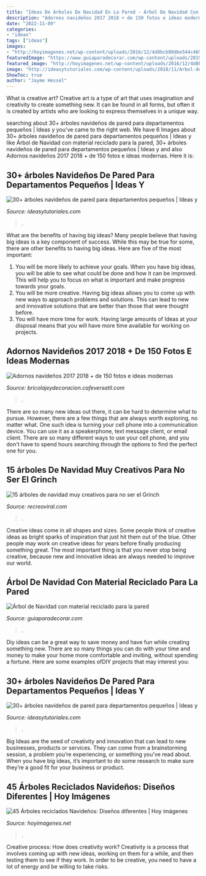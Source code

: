 ```yaml
---
title: "Ideas De Arboles De Navidad En La Pared - Árbol De Navidad Con Material Reciclado Para La Pared"
description: "Adornos navideños 2017 2018 + de 150 fotos e ideas modernas"
date: "2022-11-09"
categories:
- "ideas"
tags: ["ideas"]
images:
- "http://hoyimagenes.net/wp-content/uploads/2016/12/4d8bcb08dbe544c4695006ed87e2a8b0.jpg"
featuredImage: "https://www.guiaparadecorar.com/wp-content/uploads/2019/12/Escalera-1.jpg"
featured_image: "http://hoyimagenes.net/wp-content/uploads/2016/12/4d8bcb08dbe544c4695006ed87e2a8b0.jpg"
image: "http://ideasytutoriales.com/wp-content/uploads/2018/11/Arbol-de-Navidad-para-Pared-31.jpg"
ShowToc: true
author: "Jayme Hessel"
---
```



What is creative art?
Creative art is a type of art that uses imagination and creativity to create something new. It can be found in all forms, but often it is created by artists who are looking to express themselves in a unique way.

	

		
searching about 30+ árboles navideños de pared para departamentos pequeños | Ideas y you've came to the right web. We have 6 Images about 30+ árboles navideños de pared para departamentos pequeños | Ideas y like Árbol de Navidad con material reciclado para la pared, 30+ árboles navideños de pared para departamentos pequeños | Ideas y and also Adornos navideños 2017 2018 + de 150 fotos e ideas modernas. Here it is:
		
    
## 30+ árboles Navideños De Pared Para Departamentos Pequeños | Ideas Y

<img loading=lazy src="https://ideasytutoriales.com/wp-content/uploads/2018/11/Arbol-de-Navidad-para-Pared-10.jpg" onerror="this.onerror=null;this.src='https://tse3.mm.bing.net/th?id=OIP.21kRc5hS_8ki4ZiuEHpFwwHaNK&amp;pid=15.1';" alt="30+ árboles navideños de pared para departamentos pequeños | Ideas y">

_Source: ideasytutoriales.com_

>. 

	

What are the benefits of having big ideas?
Many people believe that having big ideas is a key component of success. While this may be true for some, there are other benefits to having big ideas. Here are five of the most important: 
1. You will be more likely to achieve your goals. When you have big ideas, you will be able to see what could be done and how it can be improved. This will help you to focus on what is important and make progress towards your goals. 
2. You will be more creative. Having big ideas allows you to come up with new ways to approach problems and solutions. This can lead to new and innovative solutions that are better than those that were thought before. 
3. You will have more time for work. Having large amounts of Ideas at your disposal means that you will have more time available for working on projects.

    
## Adornos Navideños 2017 2018 + De 150 Fotos E Ideas Modernas

<img loading=lazy src="https://bricolajeydecoracion.cafeversatil.com/wp-content/uploads/2016/08/09-e1500666011357-500x660.jpg" onerror="this.onerror=null;this.src='https://tse3.mm.bing.net/th?id=OIP.8l_-Dp9Ob3XrtHu3fYh26QHaJx&amp;pid=15.1';" alt="Adornos navideños 2017 2018 + de 150 fotos e ideas modernas">

_Source: bricolajeydecoracion.cafeversatil.com_

>. 

	

There are so many new ideas out there, it can be hard to determine what to pursue. However, there are a few things that are always worth exploring, no matter what. One such idea is turning your cell phone into a communication device. You can use it as a speakerphone, text message client, or email client. There are so many different ways to use your cell phone, and you don't have to spend hours searching through the options to find the perfect one for you.

    
## 15 árboles De Navidad Muy Creativos Para No Ser El Grinch

<img loading=lazy src="https://www.recreoviral.com/wp-content/uploads/2017/12/image-5a2fd9171eb4f__700-525x700.jpg" onerror="this.onerror=null;this.src='https://tse1.mm.bing.net/th?id=OIP.fvrWISl24bJXDRRs-Z6AOwHaJ4&amp;pid=15.1';" alt="15 árboles de navidad muy creativos para no ser el Grinch">

_Source: recreoviral.com_

>. 

	

Creative ideas come in all shapes and sizes. Some people think of creative ideas as bright sparks of inspiration that just hit them out of the blue. Other people may work on creative ideas for years before finally producing something great. The most important thing is that you never stop being creative, because new and innovative ideas are always needed to improve our world.

    
## Árbol De Navidad Con Material Reciclado Para La Pared

<img loading=lazy src="https://www.guiaparadecorar.com/wp-content/uploads/2019/12/Escalera-1.jpg" onerror="this.onerror=null;this.src='https://tse4.mm.bing.net/th?id=OIP.SD08VS8-vUIJkf76swOS8wHaLH&amp;pid=15.1';" alt="Árbol de Navidad con material reciclado para la pared">

_Source: guiaparadecorar.com_

>. 

	

Diy ideas can be a great way to save money and have fun while creating something new. There are so many things you can do with your time and money to make your home more comfortable and inviting, without spending a fortune. Here are some examples ofDIY projects that may interest you: 

    
## 30+ árboles Navideños De Pared Para Departamentos Pequeños | Ideas Y

<img loading=lazy src="http://ideasytutoriales.com/wp-content/uploads/2018/11/Arbol-de-Navidad-para-Pared-31.jpg" onerror="this.onerror=null;this.src='https://tse4.mm.bing.net/th?id=OIP.SZoJ2xZQ8_Gt_n57uLe8fgAAAA&amp;pid=15.1';" alt="30+ árboles navideños de pared para departamentos pequeños | Ideas y">

_Source: ideasytutoriales.com_

>. 

	

Big Ideas are the seed of creativity and innovation that can lead to new businesses, products or services. They can come from a brainstorming session, a problem you’re experiencing, or something you’ve read about. When you have big ideas, it’s important to do some research to make sure they’re a good fit for your business or product.

    
## 45 Árboles Reciclados Navideños: Diseños Diferentes | Hoy Imágenes

<img loading=lazy src="http://hoyimagenes.net/wp-content/uploads/2016/12/4d8bcb08dbe544c4695006ed87e2a8b0.jpg" onerror="this.onerror=null;this.src='https://tse4.mm.bing.net/th?id=OIP.JhBgSFVjMdmlScmfRiM3tAHaLJ&amp;pid=15.1';" alt="45 Árboles reciclados Navideños: Diseños diferentes | Hoy imágenes">

_Source: hoyimagenes.net_

>. 

	

Creative process: How does creativity work?
Creativity is a process that involves coming up with new ideas, working on them for a while, and then testing them to see if they work. In order to be creative, you need to have a lot of energy and be willing to take risks.

